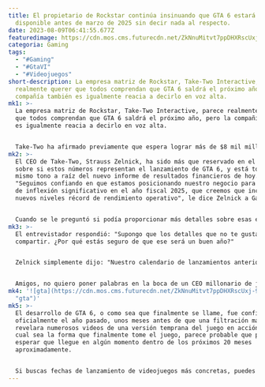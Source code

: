 ```yaml
---
title: El propietario de Rockstar continúa insinuando que GTA 6 estará
  disponible antes de marzo de 2025 sin decir nada al respecto.
date: 2023-08-09T06:41:55.677Z
featuredimage: https://cdn.mos.cms.futurecdn.net/ZkNnuMitvt7ppDHXRscUxj-970-80.jpg.webp
categoria: Gaming
tags:
  - "#Gaming"
  - "#GtaVI"
  - "#Videojuegos"
short-description: La empresa matriz de Rockstar, Take-Two Interactive, parece
  realmente querer que todos comprendan que GTA 6 saldrá el próximo año, pero la
  compañía también es igualmente reacia a decirlo en voz alta.
mk1: >-
  La empresa matriz de Rockstar, Take-Two Interactive, parece realmente querer
  que todos comprendan que GTA 6 saldrá el próximo año, pero la compañía también
  es igualmente reacia a decirlo en voz alta.


  Take-Two ha afirmado previamente que espera lograr más de $8 mil millones en reservas netas para el año fiscal 2025, que se extiende desde el 1 de abril de 2024 hasta el 31 de marzo de 2025. Eso representa un aumento desde las proyecciones de $5 mil millones para el año fiscal 2024 en el que nos encontramos actualmente. Ese aumento de $3 mil millones es un salto masivo en las expectativas que muchos, desde analistas de la industria del juego hasta expertos financieros reales, creen que solo se puede explicar con el lanzamiento de un juego tan masivo como GTA 6.
mk2: >-
  El CEO de Take-Two, Strauss Zelnick, ha sido más que reservado en el pasado
  sobre si estos números representan el lanzamiento de GTA 6, y está tomando el
  mismo tono a raíz del nuevo informe de resultados financieros de hoy.
  "Seguimos confiando en que estamos posicionando nuestro negocio para un punto
  de inflexión significativo en el año fiscal 2025, que creemos que incluirá
  nuevos niveles récord de rendimiento operativo", le dice Zelnick a GamesBeat.


  Cuando se le preguntó si podía proporcionar más detalles sobre esas expectativas, Zelnick dijo: "Lo siento, ¿qué tipo de detalles estás buscando?"
mk3: >-
  El entrevistador respondió: "Supongo que los detalles que no te gusta
  compartir. ¿Por qué estás seguro de que ese será un buen año?"


  Zelnick simplemente dijo: "Nuestro calendario de lanzamientos anterior".


  Amigos, no quiero poner palabras en la boca de un CEO millonario de juegos que definitivamente tiene una rutina de ejercicio más estricta que yo, pero eso suena mucho como alguien que está tratando muy fuerte de no decir que GTA 6 saldrá antes del 31 de marzo de 2025.
mk4: '![gta](https://cdn.mos.cms.futurecdn.net/ZkNnuMitvt7ppDHXRscUxj-970-80.jpg.webp
  "gta")'
mk5: >-
  El desarrollo de GTA 6, o como sea que finalmente se llame, fue confirmado
  oficialmente el año pasado, unos meses antes de que una filtración masiva
  revelara numerosos videos de una versión temprana del juego en acción. Sea
  cual sea la forma que finalmente tome el juego, parece probable que podamos
  esperar que llegue en algún momento dentro de los próximos 20 meses
  aproximadamente.


  Si buscas fechas de lanzamiento de videojuegos más concretas, puedes seguir ese enlace.
---
```

